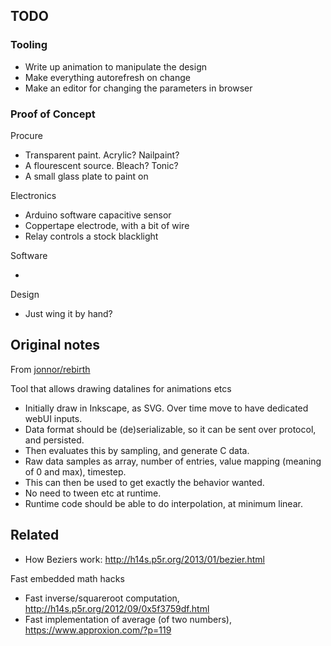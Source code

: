
## TODO

### Tooling

* Write up animation to manipulate the design
* Make everything autorefresh on change
* Make an editor for changing the parameters in browser

### Proof of Concept

Procure

* Transparent paint. Acrylic? Nailpaint?
* A flourescent source. Bleach? Tonic?
* A small glass plate to paint on

Electronics

* Arduino software capacitive sensor
* Coppertape electrode, with a bit of wire
* Relay controls a stock blacklight

Software

* 

Design

* Just wing it by hand?

## Original notes

From [jonnor/rebirth](https://github.com/jonnor/rebirth)

Tool that allows drawing datalines for animations etcs

* Initially draw in Inkscape, as SVG. Over time move to have dedicated webUI inputs.
* Data format should be (de)serializable, so it can be sent over protocol, and persisted.
* Then evaluates this by sampling, and generate C data. 
* Raw data samples as array, number of entries, value mapping (meaning of 0 and max), timestep.
* This can then be used to get exactly the behavior wanted.
* No need to tween etc at runtime.
* Runtime code should be able to do interpolation, at minimum linear.

## Related

* How Beziers work: http://h14s.p5r.org/2013/01/bezier.html

Fast embedded math hacks

* Fast inverse/squareroot computation, http://h14s.p5r.org/2012/09/0x5f3759df.html
* Fast implementation of average (of two numbers), https://www.approxion.com/?p=119
